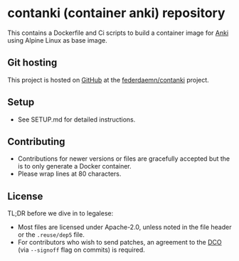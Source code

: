 <!--
SPDX-FileCopyrightText: 2023 Frederik Zorn <federdaemn@mail.de>

SPDX-License-Identifier: Apache-2.0
-->

# contanki (container anki) repository

This contains a Dockerfile and Ci scripts to build a container image for
[Anki](https://apps.ankiweb.net/) using Alpine Linux as base image.

## Git hosting

This project is hosted on [GitHub](https://github.com) at the
[federdaemn/contanki](https://github.com/federdaemn/contanki) project.

## Setup

* See SETUP.md for detailed instructions.

## Contributing

* Contributions for newer versions or files are gracefully accepted but the
  is to only generate a Docker container.
* Please wrap lines at 80 characters.

## License

TL;DR before we dive in to legalese:

* Most files are licensed under Apache-2.0, unless noted in the file header or
  the `.reuse/dep5` file.
* For contributors who wish to send patches, an agreement to the
  [DCO](https://developercertificate.org/) (via `--signoff` flag on commits) is
  required.
